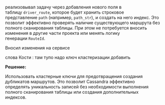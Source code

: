 реализовывал задачу через добавления нового поля в таблицу `driver_route`, которое будет хранить строковое представление `path` (например, `path_str`), и создать на него индекс. Это позволит эффективно проверять наличие существующего маршрута без полного сканирования таблицы. При этом не потребуется вносить изменения в другие части проекта или менять логику генерации `RouteId`.

Вносил изменения на сервисе

слова Кости : там тупо надо ключ кластеризации добавить

**Решение:**

Использовать кластерные ключи для предотвращения создания дубликатов маршрутов. Это позволит Cassandra эффективно определять уникальность записей без необходимости выполнения полного сканирования таблицы или создания дополнительных индексов.




